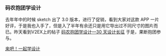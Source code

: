 ### 码农抱团学设计

去年年中的时候 sketch 出了 3.0 版本，进行了促销，看到大家对这款 APP 一片好评，于是我也入手了，但是入了半年有余还只是用它导出过不同尺寸的图片而已。昨天看到V2EX上的帖子 [码农抱团学设计—30 天设计长征](http://www.v2ex.com/t/158135) 于是，果断抱团参与。

[来吧！一起学设计](http://besike.com/sketch)